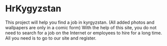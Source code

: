 # HrKygyzstan
This project will help you find a job in kyrgyzstan. (All added photos and wallpapers are only in a comic form)
With the help of this site, you do not need to search for a job on the Internet or employees to hire for a long time. All you need is to go to our site and register.
